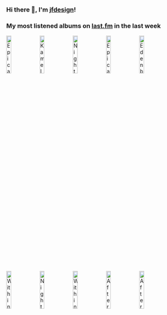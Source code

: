 ### Hi there 👋, I'm [jfdesign](https://blog.jfdesignnet.com)!

### My most listened albums on [last.fm](https://www.last.fm/user/jfdesignnet) in the last week

[<img src='https://lastfm.freetls.fastly.net/i/u/300x300/eef35303d12f82e3d18872b9f693b3de.jpg' width='16%' height='16%' alt='Epica - The Classical Conspiracy (Live in Miskolc)'>](https://www.last.fm/music/epica/the%2bclassical%2bconspiracy%2b%2528live%2bin%2bmiskolc%2529)&nbsp;
[<img src='https://lastfm.freetls.fastly.net/i/u/300x300/93f608c7db104140c16f000906bb4445.png' width='16%' height='16%' alt='Kamelot - Haven'>](https://www.last.fm/music/kamelot/haven)&nbsp;
[<img src='https://lastfm.freetls.fastly.net/i/u/300x300/2f1cfb69028a421dba07c4946feee86b.png' width='16%' height='16%' alt='Nightwish - Imaginaerum (The Score)'>](https://www.last.fm/music/nightwish/imaginaerum%2b%2528the%2bscore%2529)&nbsp;
[<img src='https://lastfm.freetls.fastly.net/i/u/300x300/1c8dce18680b9684ed0474f1175c9cbc.jpg' width='16%' height='16%' alt='Epica - Retrospect - 10th Anniversary (Live)'>](https://www.last.fm/music/epica/retrospect%2b-%2b10th%2banniversary%2b%2528live%2529)&nbsp;
[<img src='https://lastfm.freetls.fastly.net/i/u/300x300/073487e3015fd18b5d950bbcbfc11763.jpg' width='16%' height='16%' alt='Edenbridge - Shangri-La'>](https://www.last.fm/music/edenbridge/shangri-la)&nbsp;
<br>
[<img src='https://lastfm.freetls.fastly.net/i/u/300x300/3b21495764846227e3e05cf09deffbb0.jpg' width='16%' height='16%' alt='Within Temptation - Resist (Extended Deluxe)'>](https://www.last.fm/music/within%2btemptation/resist%2b%2528extended%2bdeluxe%2529)&nbsp;
[<img src='https://lastfm.freetls.fastly.net/i/u/300x300/ecdba24981887896e37989b2c449d441.jpg' width='16%' height='16%' alt='Nightwish - Endless Forms Most Beautiful (Deluxe Version)'>](https://www.last.fm/music/nightwish/endless%2bforms%2bmost%2bbeautiful%2b%2528deluxe%2bversion%2529)&nbsp;
[<img src='https://lastfm.freetls.fastly.net/i/u/300x300/cbba99542fd2476ac7210e7bb40bfad5.jpg' width='16%' height='16%' alt='Within Temptation - Let Us Burn: Elements & Hydra Live in Concert'>](https://www.last.fm/music/within%2btemptation/let%2bus%2bburn%253a%2belements%2b%2526%2bhydra%2blive%2bin%2bconcert)&nbsp;
[<img src='https://lastfm.freetls.fastly.net/i/u/300x300/5176058f22d6fc6b184aeff4c92d07bf.jpg' width='16%' height='16%' alt='After Forever - Prison of Desire: The Album - The Sessions (Remaster)'>](https://www.last.fm/music/after%2bforever/prison%2bof%2bdesire%253a%2bthe%2balbum%2b-%2bthe%2bsessions%2b%2528remaster%2529)&nbsp;
[<img src='https://lastfm.freetls.fastly.net/i/u/300x300/064994f8157e4cd794128738f9a5205e.png' width='16%' height='16%' alt='After Forever - Decipher: The Album - The Sessions'>](https://www.last.fm/music/after%2bforever/decipher%253a%2bthe%2balbum%2b-%2bthe%2bsessions)&nbsp;
<br>
